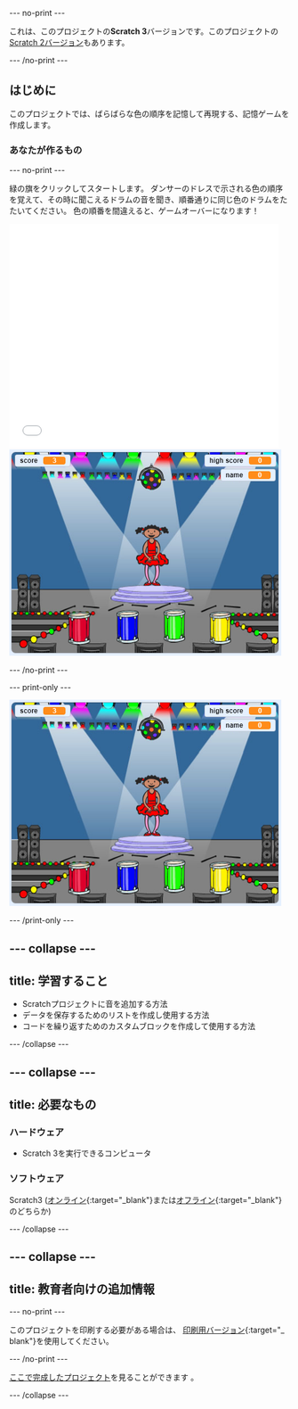 \--- no-print \---

これは、このプロジェクトの**Scratch 3**バージョンです。このプロジェクトの[ Scratch 2バージョン](https://projects.raspberrypi.org/en/projects/memory-scratch2)もあります。

\--- /no-print \---

## はじめに

このプロジェクトでは、ばらばらな色の順序を記憶して再現する、記憶ゲームを作成します。

### あなたが作るもの

\--- no-print \---

緑の旗をクリックしてスタートします。 ダンサーのドレスで示される色の順序を覚えて、その時に聞こえるドラムの音を聞き、順番通りに同じ色のドラムをたたいてください。 色の順番を間違えると、ゲームオーバーになります！

<div class="scratch-preview">
  <iframe allowtransparency="true" width="485" height="402" src="//scratch.mit.edu/projects/embed/284452634/?autostart=false" frameborder="0" allowfullscreen scrolling="no" mark="crwd-mark"></iframe> <img src="images/screenshot.png" />
</div>

\--- /no-print \---

\--- print-only \---

![終了したゲームのスクリーンショット](images/screenshot.png)

\--- /print-only \---

## \--- collapse \---

## title: 学習すること

+ Scratchプロジェクトに音を追加する方法
+ データを保存するためのリストを作成し使用する方法
+ コードを繰り返すためのカスタムブロックを作成して使用する方法

\--- /collapse \---

## \--- collapse \---

## title: 必要なもの

### ハードウェア

+ Scratch 3を実行できるコンピュータ

### ソフトウェア

Scratch3 ([オンライン](https://rpf.io/scratchon){:target="_blank"}または[オフライン](https://rpf.io/scratchoff){:target="_blank"}のどちらか)

\--- /collapse \---

## \--- collapse \---

## title: 教育者向けの追加情報

\--- no-print \---

このプロジェクトを印刷する必要がある場合は、 [印刷用バージョン](https://projects.raspberrypi.org/en/projects/memory/print){:target="_ blank"}を使用してください。

\--- /no-print \---

[ここで完成したプロジェクト](http://rpf.io/p/en/memory-get)を見ることができます 。

\--- /collapse \---